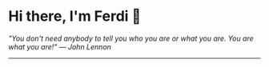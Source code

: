<h1>Hi there, I'm Ferdi 👋</h1>

<p><em>
  "You don't need anybody to tell you who you are or what you are. You are what you are!" — John Lennon
</em></p>

---
